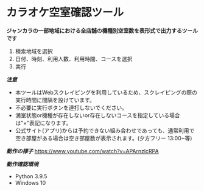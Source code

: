 # カラオケ空室確認ツール
**ジャンカラの一部地域における全店舗の機種別空室数を表形式で出力するツールです**

1. 検索地域を選択
2. 日付、時刻、利用人数、利用時間、コースを選択
3. 実行

***注意***
* 本ツールはWebスクレイピングを利用しているため、スクレイピングの際の実行時間に間隔を設けています。
* 不必要に実行ボタンを連打しないでください。
* 満室状態or機種が存在しないor存在しないコースを指定している場合は"×"表記になります。
* 公式サイト(アプリ)からは予約できない組み合わせであっても、通常利用で空き部屋がある場合は空き部屋数が表示されます。(夕方フリー 13:00~等)

***動作の様子***
https://www.youtube.com/watch?v=APArnzlcRPA

***動作確認環境***
* Python 3.9.5
* Windows 10
